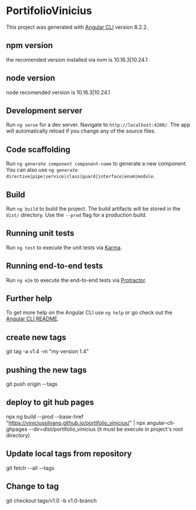 # PortifolioVinicius

This project was generated with [Angular CLI](https://github.com/angular/angular-cli) version 8.2.2.

## npm version

the recomended version installed via nvm is 10.16.3|10.24.1 

## node version
node recomended version is 10.16.3|10.24.1

## Development server

Run `ng serve` for a dev server. Navigate to `http://localhost:4200/`. The app will automatically reload if you change any of the source files.

## Code scaffolding

Run `ng generate component component-name` to generate a new component. You can also use `ng generate directive|pipe|service|class|guard|interface|enum|module`.

## Build

Run `ng build` to build the project. The build artifacts will be stored in the `dist/` directory. Use the `--prod` flag for a production build.

## Running unit tests

Run `ng test` to execute the unit tests via [Karma](https://karma-runner.github.io).

## Running end-to-end tests

Run `ng e2e` to execute the end-to-end tests via [Protractor](http://www.protractortest.org/).

## Further help

To get more help on the Angular CLI use `ng help` or go check out the [Angular CLI README](https://github.com/angular/angular-cli/blob/master/README.md).

## create new tags
git tag -a v1.4 -m "my version 1.4"

## pushing the new tags
git push origin --tags

## deploy to git hub pages
npx ng build --prod --base-href "https://viniciussilvano.github.io/portifolio_vinicius/"
|
npx angular-cli-ghpages --dir=dist/portifolio_vinicius (it must be execute in project's root directory)

## Update local tags from repository
git fetch --all --tags

## Change to tag
git checkout tags/v1.0 -b v1.0-branch

